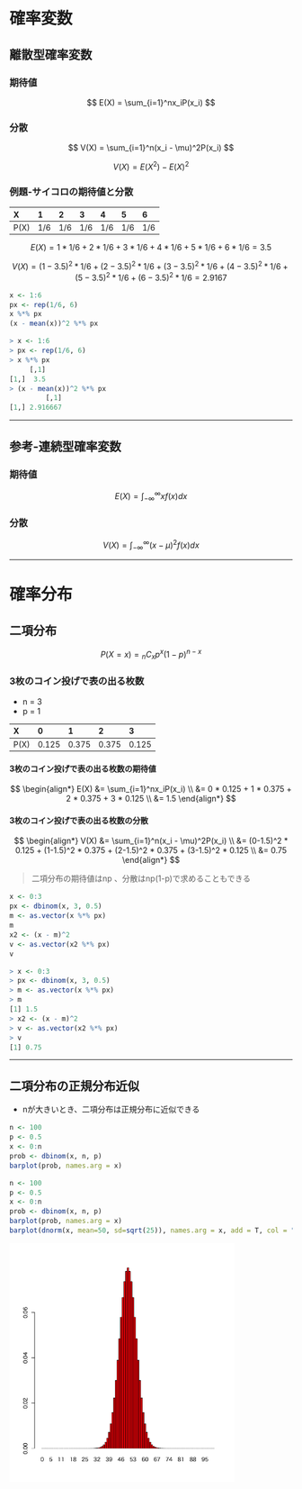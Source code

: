 # 確率変数

## 離散型確率変数

### 期待値

$$
E(X) = \sum_{i=1}^nx_iP(x_i)
$$

### 分散

$$
V(X) = \sum_{i=1}^n(x_i - \mu)^2P(x_i)
$$

$$
V(X) = E(X^2) - E(X)^2
$$

### 例題-サイコロの期待値と分散

|X|1|2|3|4|5|6|
|:--|:--|:--|:--|:--|:--|:--|
|P(X)|1/6|1/6|1/6|1/6|1/6|1/6|

$$
E(X) = 1 * 1/6 + 2 * 1/6 + 3 * 1/6 + 4 * 1/6 + 5 * 1/6 + 6 * 1/6 = 3.5
$$

$$
V(X) = (1 - 3.5)^2 * 1/6 + (2 - 3.5)^2 * 1/6 + (3 - 3.5)^2 * 1/6 + (4 - 3.5)^2 * 1/6 + (5 - 3.5)^2 * 1/6 + (6 - 3.5)^2 * 1/6 = 2.9167
$$

```r
x <- 1:6
px <- rep(1/6, 6)
x %*% px
(x - mean(x))^2 %*% px
```

```r
> x <- 1:6
> px <- rep(1/6, 6)
> x %*% px
     [,1]
[1,]  3.5
> (x - mean(x))^2 %*% px
         [,1]
[1,] 2.916667
```

---

## 参考-連続型確率変数

### 期待値

$$
E(X) = \int_{-\infty}^{\infty} xf(x)dx
$$

### 分散

$$
V(X) = \int_{-\infty}^{\infty} (x - \mu)^2f(x)dx
$$

---

# 確率分布

## 二項分布

$$
P(X=x) = {}_nC_xp^x(1-p)^{n-x}
$$

### 3枚のコイン投げで表の出る枚数

* n = 3
* p = 1

|X|0|1|2|3|
|:--|:--|:--|:--|:--|
|P(X)|0.125|0.375|0.375|0.125|

#### 3枚のコイン投げで表の出る枚数の期待値

$$
\begin{align*}
E(X) &= \sum_{i=1}^nx_iP(x_i) \\
&= 0 * 0.125 + 1 * 0.375 + 2 * 0.375 + 3 * 0.125 \\
&= 1.5
\end{align*}
$$

#### 3枚のコイン投げで表の出る枚数の分散

$$
\begin{align*}
V(X) &= \sum_{i=1}^n(x_i - \mu)^2P(x_i) \\
&= (0-1.5)^2 * 0.125 + (1-1.5)^2 * 0.375 + (2-1.5)^2 * 0.375 + (3-1.5)^2 * 0.125 \\
&= 0.75
\end{align*}
$$

> 二項分布の期待値はnp 、分散はnp(1-p)で求めることもできる

```r
x <- 0:3
px <- dbinom(x, 3, 0.5)
m <- as.vector(x %*% px)
m
x2 <- (x - m)^2
v <- as.vector(x2 %*% px)
v
```

```r
> x <- 0:3
> px <- dbinom(x, 3, 0.5)
> m <- as.vector(x %*% px)
> m
[1] 1.5
> x2 <- (x - m)^2
> v <- as.vector(x2 %*% px)
> v
[1] 0.75
```

---

## 二項分布の正規分布近似

* nが大きいとき、二項分布は正規分布に近似できる

```r
n <- 100
p <- 0.5
x <- 0:n
prob <- dbinom(x, n, p)
barplot(prob, names.arg = x)
```

```r
n <- 100
p <- 0.5
x <- 0:n
prob <- dbinom(x, n, p)
barplot(prob, names.arg = x)
barplot(dnorm(x, mean=50, sd=sqrt(25)), names.arg = x, add = T, col = "red")
```

<img src="../img/day/047.png" width="400px">